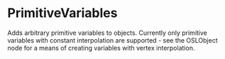 # PrimitiveVariables

Adds arbitrary primitive variables to objects. Currently only primitive variables with constant interpolation
are supported - see the OSLObject node for a means of creating variables with vertex interpolation.

